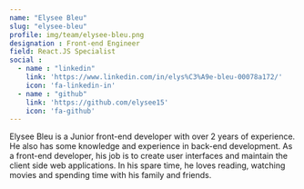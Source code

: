 ```yaml
---
name: "Elysee Bleu"
slug: "elysee-bleu"
profile: img/team/elysee-bleu.png
designation : Front-end Engineer
field: React.JS Specialist
social :
  - name : "linkedin"
    link: 'https://www.linkedin.com/in/elys%C3%A9e-bleu-00078a172/'
    icon: 'fa-linkedin-in'
  - name : "github"
    link: 'https://github.com/elysee15'
    icon: 'fa-github'
---
```

Elysee Bleu is a Junior front-end developer with over 2 years of experience. He also has some knowledge and experience in back-end development. As a front-end developer, his job is to create user interfaces and maintain the client side web applications. In his spare time, he loves reading, watching movies and spending time with his family and friends.